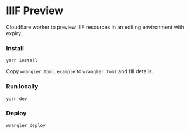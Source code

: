 # IIIF Preview
Cloudflare worker to preview IIIF resources in an editing environment with expiry.

### Install
```
yarn install
```
Copy `wrangler.toml.example` to `wrangler.toml` and fill details.


### Run locally
```
yarn dev
```

### Deploy
```
wrangler deploy
```
